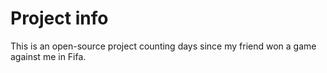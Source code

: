 # Project info

This is an open-source project counting days since my friend won a game against me in Fifa.
